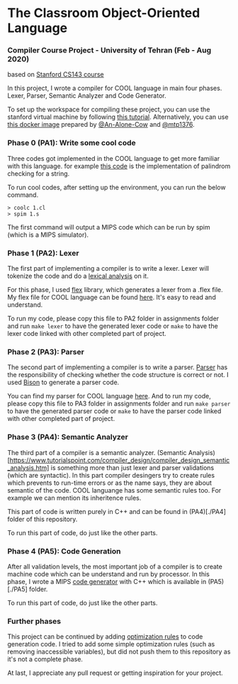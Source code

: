 # The Classroom Object-Oriented Language

### Compiler Course Project - University of Tehran (Feb - Aug 2020)

based on [Stanford CS143 course](http://openclassroom.stanford.edu/MainFolder/DocumentPage.php?course=Compilers&doc=docs/slides.html)

In this project, I wrote a compiler for COOL language in main four phases. Lexer, Parser, Semantic Analyzer and Code Generator.

To set up the workspace for compiling these project, you can use the stanford virtual machine by following [this tutorial](http://mmojtahedi.ir/images/courses/compilers/spring-97/Tutorial.pdf). Alternatively, you can use [this docker image](https://github.com/An-Alone-Cow/compiler-project-docker) prepared by [@An-Alone-Cow](https://github.com/An-Alone-Cow) and [@mtp1376](https://github.com/mtp1376). 

### Phase 0 (PA1): Write some cool code

Three codes got implemented in the COOL language to get more familiar with this language. for example [this code](./PA1/1.cl) is the implementation of palindrom checking for a string.

To run cool codes, after setting up the environment, you can run the below command.
```
> coolc 1.cl
> spim 1.s
```

The first command will output a MIPS code which can be run by spim (which is a MIPS simulator).

### Phase 1 (PA2): Lexer

The first part of implementing a compiler is to write a lexer. Lexer will tokenize the code and do a [lexical analysis](https://en.wikipedia.org/wiki/Lexical_analysis) on it.

For this phase, I used [flex](https://ftp.gnu.org/old-gnu/Manuals/flex-2.5.4/html_node/flex_19.html) library, which generates a lexer from a .flex file. My flex file for COOL language can be found [here](./PA2/cool.flex). It's easy to read and understand.

To run my code, please copy this file to PA2 folder in assignments folder and run `make lexer` to have the generated lexer code or `make` to have the lexer code linked with other completed part of project.

### Phase 2 (PA3): Parser

The second part of implementing a compiler is to write a parser. [Parser](https://en.wikipedia.org/wiki/Parsing) has the responsibility of checking whether the code structure is correct or not. I used [Bison](https://www.gnu.org/software/bison/manual/html_node/index.html) to generate a parser code.

You can find my parser for COOL language [here](./PA3/cool.y). And to run my code, please copy this file to PA3 folder in assignments folder and run `make parser` to have the generated parser code or `make` to have the parser code linked with other completed part of project.

### Phase 3 (PA4): Semantic Analyzer

The third part of a compiler is a semantic analyzer. (Semantic Analysis)[https://www.tutorialspoint.com/compiler_design/compiler_design_semantic_analysis.htm] is something more than just lexer and parser validations (which are syntactic). In this part compiler desingers try to create rules which prevents to run-time errors or as the name says, they are about semantic of the code. COOL languange has some semantic rules too. For example we can mention its inheritence rules.

This part of code is written purely in C++ and can be found in (PA4)[./PA4] folder of this repository.

To run this part of code, do just like the other parts.

### Phase 4 (PA5): Code Generation

After all validation levels, the most important job of a compiler is to create machine code which can be understand and run by processor. In this phase, I wrote a MIPS [code generator](https://en.wikipedia.org/wiki/Code_generation_(compiler)) with C++ which is available in (PA5)[./PA5] folder.

To run this part of code, do just like the other parts.

### Further phases

This project can be continued by adding [optimization rules](https://www.geeksforgeeks.org/code-optimization-in-compiler-design/) to code generation code. I tried to add some simple optimization rules (such as removing inaccessible variables), but did not push them to this repository as it's not a complete phase.

At last, I appreciate any pull request or getting inspiration for your project. 
 
